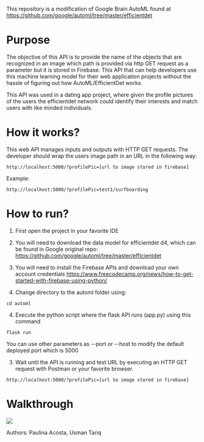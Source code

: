 This repository is a modification of Google Brain AutoML found at https://github.com/google/automl/tree/master/efficientdet

# Purpose
The objective of this API is to provide the name of the objects that are recognized in an image which path is provided via http GET request as a parameter but it is stored in Firebase. This API that can help developers use this machine learning model for their web application projects without the hassle of figuring out how AutoML/EfficientDet works. 

This API was used in a dating app project, where given the profile pictures of the users the efficientdet network could identify their interests and match users with like minded individuals. 

# How it works?
This web API manages inputs and outputs with HTTP GET requests. The developer should wrap the users image path in an URL in the following way:

```
http://localhost:5000/?profilePic=[url to image stored in firebase]

```
Example:

```
http://localhost:5000/?profilePic=test1/surfboarding
```

# How to run?

1. First open the project in your favorite IDE

2. You will need to download the data model for efficientdet d4, which can be found in Google original repo: https://github.com/google/automl/tree/master/efficientdet

3. You will need to install the Firebase APIs and download your own account credentials https://www.freecodecamp.org/news/how-to-get-started-with-firebase-using-python/

3. Change directory to the automl folder using: 
```
cd automl
```

4. Execute the python script where the flask API runs (app.py) using this command
```
flask run
```
You can use other parameters as --port or --host to modify the default deployed port which is 5000

3. Wait until the API is running and test URL by executing an HTTP GET request with Postman or your favorite browser.

```
http://localhost:5000/?profilePic=[url to image stored in firebase]

```


# Walkthrough
<img src="ObjectRecognition.gif"/>

Authors: Paulina Acosta, Usman Tariq

